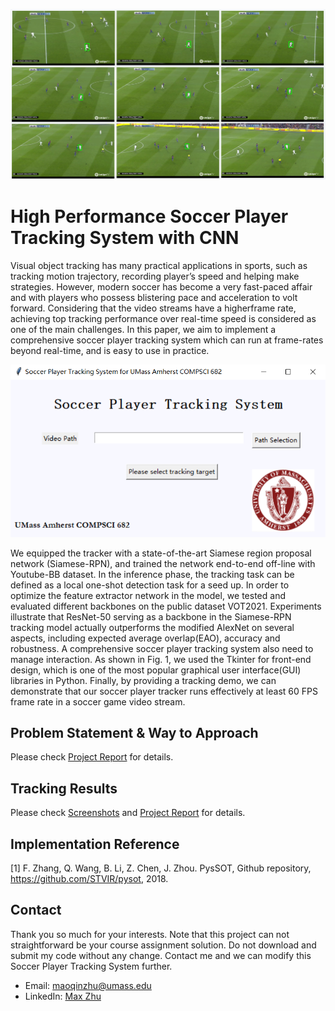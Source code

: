 ![Soccer Player Tracker](https://github.com/MaxyZhu75/High-Performance-Soccer-Player-Tracking-System-with-CNN/blob/main/summary/ScreenShots9.png)
# High Performance Soccer Player Tracking System with CNN
Visual object tracking has many practical applications in sports, such as tracking motion trajectory, recording player’s speed and helping make strategies. However, modern soccer has become a very fast-paced affair and with players who possess blistering pace and acceleration to volt forward. Considering that the video streams have a higherframe rate, achieving top tracking performance over real-time speed is considered as one of the main challenges. In this paper, we aim to implement a comprehensive soccer player tracking system which can run at frame-rates beyond real-time, and is easy to use in practice.

![GUI](https://github.com/MaxyZhu75/High-Performance-Soccer-Player-Tracking-System-with-CNN/blob/main/summary/GUI.png)

We equipped the tracker with a state-of-the-art Siamese region proposal network (Siamese-RPN), and trained the network end-to-end off-line with Youtube-BB dataset. In the inference phase, the tracking task can be defined as a local one-shot detection task for a seed up. In order to optimize the feature extractor network in the model, we tested and evaluated different backbones on the public dataset VOT2021. Experiments illustrate that ResNet-50 serving as a backbone in the Siamese-RPN tracking model actually outperforms the modified AlexNet on several aspects, including expected average overlap(EAO), accuracy and robustness. A comprehensive soccer player tracking system also need to manage interaction. As shown in Fig. 1, we used the Tkinter for front-end design, which is one of the most popular graphical user interface(GUI) libraries in Python. Finally, by providing a tracking demo, we can demonstrate that our soccer player tracker runs effectively at least 60 FPS frame rate in a soccer game video stream.

## Problem Statement & Way to Approach
Please check [Project Report](https://github.com/MaxyZhu75/High-Performance-Soccer-Player-Tracking-System-with-CNN/blob/main/summary/Report.pdf) for details.
## Tracking Results
Please check [Screenshots](https://github.com/MaxyZhu75/High-Performance-Soccer-Player-Tracking-System-with-CNN/blob/main/summary/ScreenShots6.png) and [Project Report](https://github.com/MaxyZhu75/High-Performance-Soccer-Player-Tracking-System-with-CNN/blob/main/summary/Report.pdf) for details.

## Implementation Reference
[1] F. Zhang, Q. Wang, B. Li, Z. Chen, J. Zhou. PysSOT, Github repository, https://github.com/STVIR/pysot, 2018.

## Contact
Thank you so much for your interests. Note that this project can not straightforward be your course assignment solution. Do not download and submit my code without any change. Contact me and we can modify this Soccer Player Tracking System further.
* Email: maoqinzhu@umass.edu
* LinkedIn: [Max Zhu](https://www.linkedin.com/in/maoqin-zhu/)
